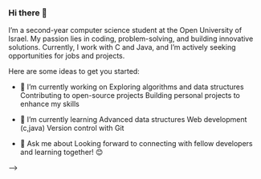 ### Hi there 👋
I’m a second-year computer science student at the Open University of Israel. My passion lies in coding, problem-solving, and building innovative solutions. Currently, I work with C and Java, and I’m actively seeking opportunities for jobs and projects.



Here are some ideas to get you started:

- 🔭 I’m currently working on 
Exploring algorithms and data structures
Contributing to open-source projects
Building personal projects to enhance my skills
- 🌱 I’m currently learning 
Advanced data structures
Web development (c,java)
Version control with Git

- 💬 Ask me about
Looking forward to connecting with fellow developers and learning together! 😊

-->
